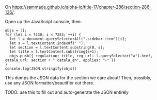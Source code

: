 On https://sammade.github.io/aloha-io/title-17/chapter-286/section-286-136/:

Open up the JavaScript console, then:

```
objs = [];
for (let i = 7230; i < 7283; ++i) {
  let l = document.querySelectorAll(".sidebar-item")[i];
  let s = l.textContent.indexOf(" ");
  let section = l.textContent.substring(0, s);
  let title = l.textContent.substring(s+1);
  objs.push({ regulation: title, reg_url: l.querySelector("a").href, catala_url: section + ".catala_en", applies: "-" })
}
console.log(JSON.stringify(objs))
```

This dumps the JSON data for the section we care about! Then, possibly, use any
JSON formatter/beautifier out there.

TODO: use this to fill out and auto-generate the JSON entirely
